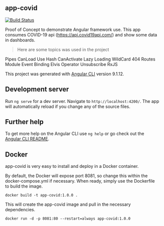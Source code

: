 ## app-covid

[![Build Status](https://travis-ci.org/joemccann/dillinger.svg?branch=master)](https://travis-ci.org/joemccann/dillinger)

Proof of Concept to demonstrate Angular framework use. This app consumes COVID-19 api (https://api.covid19api.com/) and show some data in dashboards.


> Here are some topics was used in the project

Pipes
CanLoad
Use Hash
CanActivate
Lazy Loading
WildCard 404
Routes Module
Event Binding
Elvis Operator
Unsubscribe RxJS

This project was generated with [Angular CLI](https://github.com/angular/angular-cli) version 9.1.12.

## Development server

Run `ng serve` for a dev server. Navigate to `http://localhost:4200/`. The app will automatically reload if you change any of the source files.

## Further help

To get more help on the Angular CLI use `ng help` or go check out the [Angular CLI README](https://github.com/angular/angular-cli/blob/master/README.md).


## Docker

app-covid is very easy to install and deploy in a Docker container.

By default, the Docker will expose port 8081, so change this within the
docker-compose.yml if necessary. When ready, simply use the Dockerfile to
build the image.

```
docker build -t app-covid:1.0.0 .
```

This will create the app-covid image and pull in the necessary dependencies.

```
docker run -d -p 8081:80 --restart=always app-covid:1.0.0
```